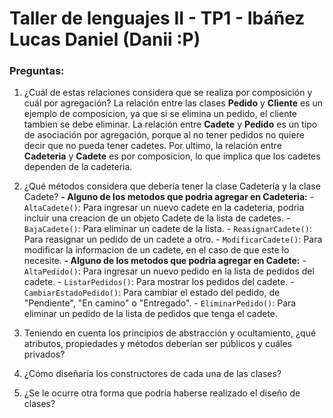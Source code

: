 # Taller de lenguajes II - TP1 - Ibáñez Lucas Daniel (Danii :P)

### Preguntas:

1. ¿Cuál de estas relaciones considera que se realiza por composición y cuál por agregación?
    La relación entre las clases **Pedido** y **Cliente** es un ejemplo de composicion, ya que si se elimina un pedido, el cliente tambien se debe eliminar.
    La relación entre **Cadete** y **Pedido** es un tipo de asociación por agregación, porque al no tener pedidos no quiere decir que no pueda tener cadetes.
    Por ultimo, la relación entre **Cadeteria** y **Cadete** es por composicion, lo que implica que los cadetes dependen de la cadeteria.
2. ¿Qué métodos considera que debería tener la clase Cadetería y la clase Cadete?
    **- Alguno de los metodos que podria agregar en Cadeteria:**
        - `AltaCadete()`: Para ingresar un nuevo cadete en la cadeteria, podria incluir una creacion de un objeto Cadete de la lista de cadetes.
        - `BajaCadete()`: Para eliminar un cadete de la lista.
        - `ReasignarCadete()`: Para reasignar un pedido de un cadete a otro.
        - `ModificarCadete()`: Para modificar la informacion de un cadete, en el caso de que este lo necesite.
    **- Alguno de los metodos que podria agregar en Cadete:**
        - `AltaPedido()`: Para ingresar un nuevo pedido en la lista de pedidos del cadete.
        - `ListarPedidos()`: Para mostrar los pedidos del cadete.
        - `CambiarEstadoPedido()`: Para cambiar el estado del pedido, de "Pendiente", "En camino" o "Entregado".
        - `EliminarPedido()`: Para eliminar un pedido de la lista de pedidos que tenga el cadete.

3. Teniendo en cuenta los principios de abstracción y ocultamiento, ¿qué atributos, propiedades y métodos deberían ser públicos y cuáles privados?
4. ¿Cómo diseñaría los constructores de cada una de las clases?
5. ¿Se le ocurre otra forma que podría haberse realizado el diseño de clases?